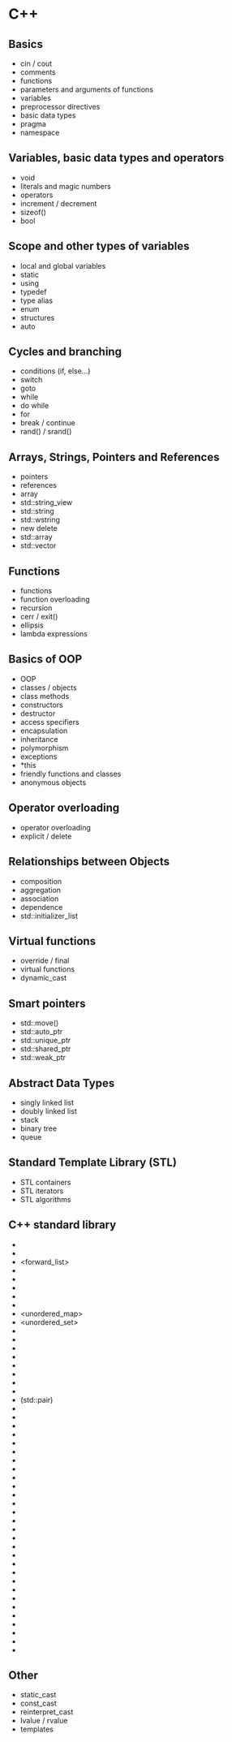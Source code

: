 # C++

## Basics
- cin / cout
- comments
- functions
- parameters and arguments of functions
- variables
- preprocessor directives
- basic data types
- pragma
- namespace

## Variables, basic data types and operators
- void
- literals and magic numbers
- operators
- increment / decrement
- sizeof()
- bool

## Scope and other types of variables
- local and global variables
- static
- using
- typedef
- type alias
- enum
- structures
- auto

## Cycles and branching
- conditions (if, else...)
- switch
- goto
- while
- do while
- for
- break / continue
- rand() / srand()

## Arrays, Strings, Pointers and References
- pointers
- references
- array
- std::string_view
- std::string
- std::wstring
- new delete
- std::array
- std::vector

## Functions
- functions
- function overloading
- recursion
- cerr / exit()
- ellipsis
- lambda expressions

## Basics of OOP
- OOP
- classes / objects
- class methods
- constructors
- destructor
- access specifiers
- encapsulation
- inheritance
- polymorphism
- exceptions
- *this
- friendly functions and classes
- anonymous objects

##  Operator overloading
- operator overloading
- explicit / delete

## Relationships between Objects
- composition
- aggregation
- association
- dependence
- std::initializer_list

## Virtual functions
- override / final
- virtual functions
- dynamic_cast

## Smart pointers
- std::move()
- std::auto_ptr
- std::unique_ptr
- std::shared_ptr
- std::weak_ptr

## Abstract Data Types
- singly linked list
- doubly linked list
- stack
- binary tree
- queue

## Standard Template Library (STL)
- STL containers
- STL iterators
- STL algorithms

## C++ standard library
- <array>
- <deque>
- <forward_list>
- <list>
- <map>
- <queue>
- <set>
- <stack>
- <unordered_map>
- <unordered_set>
- <vector>
- <algorithm>
- <chrono>
- <functional>
- <iterator>
- <memory>
- <stdexcept>
- <tuple>
- <utility> (std::pair)
- <locale>
- <codecvt>
- <string>
- <regex>
- <fstream>
- <iomanip>
- <iostream>
- <istream>
- <ostream>
- <sstream>
- <streambuf>
- <exception>
- <limits>
- <typeinfo>
- <thread>
- <random>
- <cstdbool>
- <climits>
- <ciso646>
- <cctype>
- <cerrno>
- <cassert>
- <ctime>
- <clocale>
- <ofstream>
- <ifstream>
- <fstream>
- <mutex>
- <future>

## Other
- static_cast
- const_cast
- reinterpret_cast
- lvalue / rvalue
- templates
